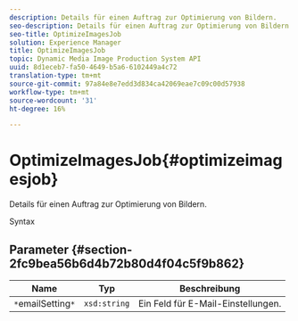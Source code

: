 ```yaml
---
description: Details für einen Auftrag zur Optimierung von Bildern.
seo-description: Details für einen Auftrag zur Optimierung von Bildern.
seo-title: OptimizeImagesJob
solution: Experience Manager
title: OptimizeImagesJob
topic: Dynamic Media Image Production System API
uuid: 8d1eceb7-fa50-4649-b5a6-6102449a4c72
translation-type: tm+mt
source-git-commit: 97a84e8e7edd3d834ca42069eae7c09c00d57938
workflow-type: tm+mt
source-wordcount: '31'
ht-degree: 16%

---
```



# OptimizeImagesJob{#optimizeimagesjob}

Details für einen Auftrag zur Optimierung von Bildern.

Syntax

## Parameter {#section-2fc9bea56b6d4b72b80d4f04c5f9b862}

| Name | Typ | Beschreibung |
|---|---|---|
| `*`emailSetting`*` | `xsd:string` | Ein Feld für E-Mail-Einstellungen. |


